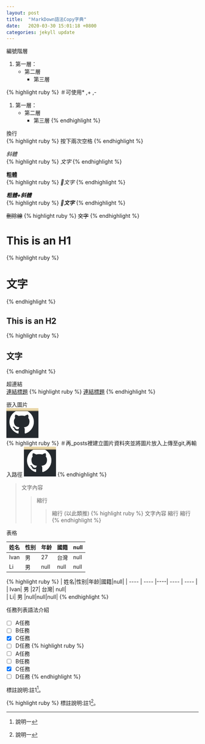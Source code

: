 ```yaml
---
layout: post
title:  "ＭarkDown語法Copy字典"
date:   2020-03-30 15:01:18 +0800
categories: jekyll update
---
```

編號階層

1. 第一層：
    - 第二層
        * 第三層

{% highlight ruby %}
＃可使用* ,+ ,- 
1. 第一層：
    - 第二層
        * 第三層
{% endhighlight %}

換行  
{% highlight ruby %}
按下兩次空格
{% endhighlight %}

*斜體*  
{% highlight ruby %}
*文字*
{% endhighlight %}

**粗體**  
{% highlight ruby %}
**文字**
{% endhighlight %}

***粗體+斜體***  
{% highlight ruby %}
***文字***
{% endhighlight %}

~~刪除線~~
{% highlight ruby %}
~~文字~~
{% endhighlight %}

# This is an H1
{% highlight ruby %}
# 文字
{% endhighlight %}

## This is an H2
{% highlight ruby %}
## 文字
{% endhighlight %}

超連結  
[連結標題](https://ivanli.nctu.me/)
{% highlight ruby %}
[連結標題](https://ivanli.nctu.me/)
{% endhighlight %}

嵌入圖片  
![圖片](https://github.com/Li-Chao-Chang/Blog/raw/master/_posts/images/201908081255/pic.jpg)  
{% highlight ruby %}
＃再_posts裡建立圖片資料夾並將圖片放入上傳至git,再輸入路徑
![圖片](https://github.com/Li-Chao-Chang/Blog/raw/master/_posts/images/201908081255/pic.jpg)
{% endhighlight %}

>文字內容
>>縮行
>>>縮行
(以此類推)
{% highlight ruby %}
>文字內容
>>縮行
>>>縮行
{% endhighlight %}

表格  

| 姓名|性别|年龄|國籍|null|
| ---- | ---- |----| ---- | ---- |       
| Ivan| 男 |27| 台灣| null|     
| Li| 男 |null|null|null|
{% highlight ruby %}
| 姓名|性别|年龄|國籍|null|
| ---- | ---- |----| ---- | ---- |       
| Ivan| 男 |27| 台灣| null|     
| Li| 男 |null|null|null|
{% endhighlight %}

任務列表語法介紹
- [ ] A任務
- [ ] B任務
- [x] C任務
- [ ] D任務
{% highlight ruby %}
- [ ] A任務
- [ ] B任務
- [x] C任務
- [ ] D任務
{% endhighlight %}

標註說明:註1[^test]。  

[^test]: 說明一

{% highlight ruby %}
標註說明:註1[^test]。  

[^test]: 說明一
{% endhighlight %}

[jekyll-docs]: https://jekyllrb.com/docs/home
[jekyll-gh]:   https://github.com/jekyll/jekyll
[jekyll-talk]: https://talk.jekyllrb.com/
